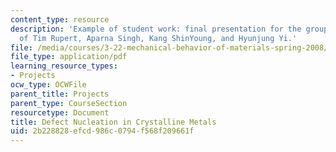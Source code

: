 ```yaml
---
content_type: resource
description: 'Example of student work: final presentation for the group project, courtesy
  of Tim Rupert, Aparna Singh, Kang ShinYoung, and Hyunjung Yi.'
file: /media/courses/3-22-mechanical-behavior-of-materials-spring-2008/2b228828efcd986c0794f568f209661f_defe_nuclea_pres.pdf
file_type: application/pdf
learning_resource_types:
- Projects
ocw_type: OCWFile
parent_title: Projects
parent_type: CourseSection
resourcetype: Document
title: Defect Nucleation in Crystalline Metals
uid: 2b228828-efcd-986c-0794-f568f209661f
---
```

